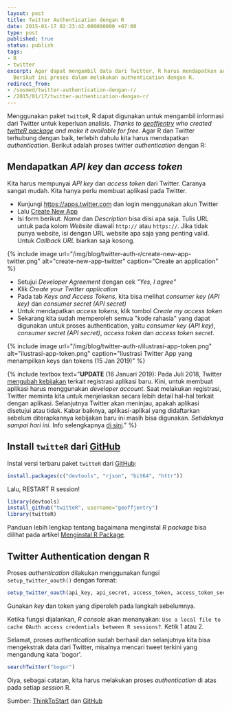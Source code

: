 ```yaml
---
layout: post
title: Twitter Authentication dengan R
date: 2015-01-17 02:23:42.000000000 +07:00
type: post
published: true
status: publish
tags:
- R
- twitter
excerpt: Agar dapat mengambil data dari Twitter, R harus mendapatkan authentication.
  Berikut ini proses dalam melakukan authentication dengan R.
redirect_from:
- /sosmed/twitter-authentication-dengan-r/
- /2015/01/17/twitter-authentication-dengan-r/
---
```

Menggunakan paket `twitteR`, R dapat digunakan untuk mengambil informasi
dari Twitter untuk keperluan analisis. *Thanks to
[geoffjentry](https://github.com/geoffjentry/twitteR) who created
[twitteR package](https://github.com/geoffjentry/twitteR) and make it
available for free*. Agar R dan Twitter terhubung dengan baik, terlebih
dahulu kita harus mendapatkan *authentication*. Berikut adalah proses
twitter *authentication* dengan R:

## Mendapatkan *API key* dan *access token*

Kita harus mempunyai *API key* dan *access token* dari Twitter. Caranya
sangat mudah. Kita hanya perlu membuat aplikasi pada Twitter.

-   Kunjungi <https://apps.twitter.com> dan login menggunakan akun
    Twitter
-   Lalu [Create New App](https://apps.twitter.com/app/new)
-   Isi form berikut. *Name* dan *Description* bisa diisi apa saja.
    Tulis URL untuk pada kolom *Website* diawali `http://` atau
    `https://`. Jika tidak punya website, isi dengan URL website apa
    saja yang penting valid. Untuk *Callback URL* biarkan saja kosong.

{% include image url="/img/blog/twitter-auth-r/create-new-app-twitter.png" alt="create-new-app-twitter" caption="Create an application" %}

-   Setujui *Developer Agreement* dengan cek *"Yes, I agree"*
-   Klik *Create your Twitter application*
-   Pada tab *Keys and Access Tokens*, kita bisa melihat *consumer key
    (API key)* dan *consumer secret (API secret)*
-   Untuk mendapatkan *access tokens*, klik tombol *Create my access
    token*
-   Sekarang kita sudah memperoleh semua "kode rahasia" yang dapat
    digunakan untuk proses authentication, yaitu *consumer key (API
    key)*, *consumer secret (API secret)*, *access token* dan *access
    token secret*.
	

{% include image url="/img/blog/twitter-auth-r/ilustrasi-app-token.png" alt="ilustrasi-app-token.png" caption="Ilustrasi Twitter App yang menampilkan keys dan tokens (15 Jan 2019)" %}

{% include textbox text="**UPDATE** (16 Januari 2019): Pada Juli 2018, Twitter [mengubah kebijakan](https://blog.twitter.com/developer/en_us/topics/tools/2018/new-developer-requirements-to-protect-our-platform.html) terkait registrasi aplikasi baru. Kini, untuk membuat aplikasi harus menggunakan *developer account*. Saat melakukan registrasi, Twitter meminta kita untuk menjelaskan secara lebih detail hal-hal terkait dengan aplikasi. Selanjutnya Twitter akan meninjau, apakah aplikasi disetujui atau tidak. Kabar baiknya, aplikasi-aplikai yang didaftarkan sebelum diterapkannya kebijakan baru ini masih bisa digunakan. *Setidaknya sampai hari ini*. Info selengkapnya [di sini](https://blog.twitter.com/developer/en_us/topics/tools/2018/new-developer-requirements-to-protect-our-platform.html)."
%}


## Install `twitteR` dari [GitHub](https://github.com/geoffjentry/twitteR)

Instal versi terbaru paket `twitteR` dari
[GitHub](https://github.com/geoffjentry/twitteR):

```r
install.packages(c("devtools", "rjson", "bit64", "httr"))
```

Lalu, RESTART R session!

```r
library(devtools)
install_github("twitteR", username="geoffjentry")
library(twitteR)
```

Panduan lebih lengkap tentang bagaimana menginstal *R package* bisa
dilihat pada artikel [Menginstal R
Package](http://nurandi.net/r/menginstal-r-package/).

## Twitter Authentication dengan R

Proses *authentication* dilakukan menggunakan fungsi
`setup_twitter_oauth()` dengan format:

```r
setup_twitter_oauth(api_key, api_secret, access_token, access_token_secret)
```

Gunakan *key* dan token yang diperoleh pada langkah sebelumnya.

Ketika fungsi dijalankan, *R console* akan menanyakan:
`Use a local file to cache OAuth access credentials between R sessions?`.
Ketik 1 atau 2.

Selamat, proses *authentication* sudah berhasil dan selanjutnya kita
bisa mengekstrak data dari Twitter, misalnya mencari tweet terkini yang
mengandung kata 'bogor'.

```r
searchTwitter("bogor")
```

Oiya, sebagai catatan, kita harus melakukan proses *authentication* di
atas pada setiap *session* R.

Sumber:
[ThinkToStart](http://thinktostart.com/twitter-authentification-with-r)
dan [GitHub](https://github.com/geoffjentry/twitteR)
